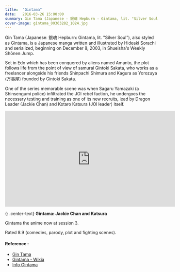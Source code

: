 ```yaml
---
title:  "Gintama"
date:   2016-03-26 15:00:00
summary: Gin Tama (Japanese - 銀魂 Hepburn - Gintama, lit. "Silver Soul"), also styled as Gintama, is a Japanese manga written and illustrated by Hideaki Sorachi.
cover-image: gintama_00363282_1024.jpg
---
```


Gin Tama (Japanese: 銀魂 Hepburn: Gintama, lit. "Silver Soul"), also styled as Gintama, is a Japanese manga written and illustrated by Hideaki Sorachi and serialized, beginning on December 8, 2003, in Shueisha's Weekly Shōnen Jump.

Set in Edo which has been conquered by aliens named Amanto, the plot follows life from the point of view of samurai Gintoki Sakata, who works as a freelancer alongside his friends Shinpachi Shimura and Kagura as Yorozuya (万事屋) founded by Gintoki Sakata.

One of the series memorable scene was when Sagaru Yamazaki (a Shinsengumi police) infiltrated the JOI rebel faction, he undergoes the necessary testing and training as one of its new recruits, lead by Dragon Leader (Jackie Chan) and Kotaro Katsura (JOI leader) itself.

<iframe width="560" height="315" src="https://www.youtube.com/embed/5lZwbsEFhuI" frameborder="0" allowfullscreen></iframe>

{: .center-text}
__Gintama: Jackie Chan and Katsura__

Gintama the anime now at session 3.

Rated 8.9 (comedies, parody, plot and fighting scenes).

#### Reference : 
- [Gin Tama](https://en.wikipedia.org/wiki/Gin_Tama)
- [Gintama - Wikia](http://gintama.wikia.com/wiki/Main_Page)
- [Info Gintama](http://gogoanime.io/category/gintama)